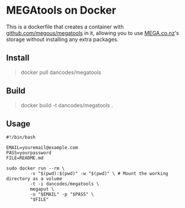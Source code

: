 # MEGAtools on Docker

This is a dockerfile that creates a container with [github.com/megous/megatools](https://github.com/megous/megatools) in it, allowing you to use [MEGA.co.nz](https://mega.co.nz)'s storage without installing any extra packages.

## Install

> docker pull dancodes/megatools

## Build

> docker build -t dancodes/megatools .

## Usage

```
#!/bin/bash

EMAIL=youremail@example.com
PASS=yourpassword
FILE=README.md

sudo docker run --rm \
         -v "$(pwd):$(pwd)" -w "$(pwd)" \ # Mount the working directory as a volume
         -t -i dancodes/megatools \
         megaput \
         -u "$EMAIL" -p "$PASS" \
         "$FILE"
```
